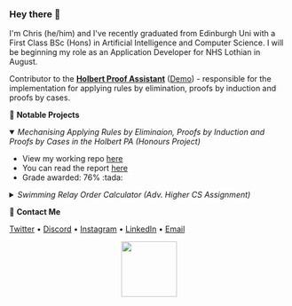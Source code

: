 ### Hey there 👋

I'm Chris (he/him) and I've recently graduated from Edinburgh Uni with a First Class BSc (Hons) in Artificial Intelligence and Computer Science. I will be beginning my role as an Application Developer for NHS Lothian in August.

Contributor to the **[Holbert Proof Assistant](https://github.com/liamoc/holbert)** ([Demo](http://liamoc.net/holbert/)) - responsible for the implementation for applying rules by elimination, proofs by induction and proofs by cases.

📌 **Notable Projects**
<details open>
  <summary>
  <i>Mechanising Applying Rules by Eliminaion, Proofs by Induction and Proofs by Cases in the Holbert PA (Honours Project)</i>
  </summary>
  <ul>
    <li>View my working repo <a href="https://github.com/chrisjpm/holbert">here</a>
    <li>You can read the report <a href="https://github.com/chrisjpm/holbert/blob/master/report.pdf">here</a></li>
    <li>Grade awarded: 76% :tada:</li>
  </ul>
</details>

<details>
  <summary>
  <i>Swimming Relay Order Calculator (Adv. Higher CS Assignment)</i>
  </summary>
  <ul>
    <li>View my working repo <a href="https://github.com/chrisjpm/swimming-relay-order-calculator">here</a>
    <li>Grade awarded: 100% :tada:</li>
  </ul>
</details>

💬 **Contact Me**

[Twitter](https://twitter.com/chris_jpm) • [Discord](https://discordapp.com/users/193460910486978560) • [Instagram](https://instagram.com/chris_jpm) • [LinkedIn](https://linkedin.com/in/chris-jpm) • [Email](mailto:chrispercevalmaxwell@gmail.com)

<!-- :floppy_disk: **Download my CV <a href="https://tinyurl.com/ChrisPMCV">here</a>!** -->
<!-- <p align="center">
  <img src="https://github-readme-stats.vercel.app/api?username=cpuved&count_private=true&show_icons=true&bg_color=161b22&hide_border=true&title_color=fff&icon_color=fff&text_color=8b949e&custom_title=Stats for Nerds">
</p> -->
<!-- <br /> -->
<!-- <p align='center'>
  <img src="https://badges.pufler.dev/years/cpuved/"/>
  <span>⠀⠀⠀</span>
  <img src="https://badges.pufler.dev/commits/yearly/cpuved"/>
  <span>⠀⠀⠀</span>
  <img src="https://badges.pufler.dev/visits/cpuved/cpuved"/> 
</p>
 -->
<!-- <br />
<p align="center">
  <img height="320" src="https://cr-ss-service.azurewebsites.net/api/ScreenShot?widget=summary&username=chrisjpm">
</p> -->
<p align="center">
  <img height="100" wdith="100" src="https://mir-s3-cdn-cf.behance.net/project_modules/disp/35771931234507.564a1d2403b3a.gif">
</p>

